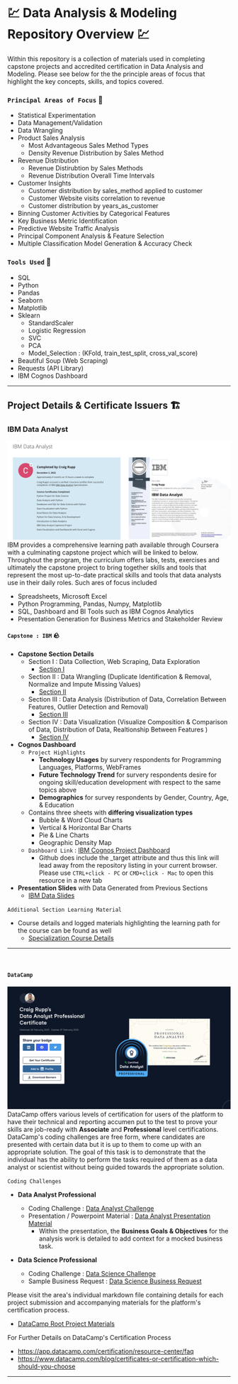 # 💹 Data Analysis & Modeling Repository Overview 💹
Within this repository is a collection of materials used in completing capstone projects and accredited certification in Data Analysis and Modeling. Please see below for the the principle areas of focus that highlight the key concepts, skills, and topics covered.


### `Principal Areas of Focus` 🔦
* Statistical Experimentation
* Data Management/Validation
* Data Wrangling
* Product Sales Analysis
  * Most Advantageous Sales Method Types
  * Density Revenue Distribution by Sales Method
* Revenue Distribution
  - Revenue Distirubtion by Sales Methods
  - Revenue Distribution Overall Time Intervals
* Customer Insights
  - Customer distribution by sales_method applied to customer
  - Customer Website visits correlation to revenue
  - Customer distribution by years_as_customer
* Binning Customer Activities by Categorical Features
* Key Business Metric Identification
* Predictive Website Traffic Analysis
* Principal Component Analysis & Feature Selection
* Multiple Classification Model Generation & Accuracy Check



### `Tools Used` 🧰
* SQL
* Python
* Pandas
* Seaborn
* Matplotlib
* Sklearn
  - StandardScaler
  - Logistic Regression
  - SVC
  - PCA
  - Model_Selection : (KFold, train_test_split, cross_val_score)
* Beautiful Soup (Web Scraping)
* Requests (API Library)
* IBM Cognos Dashboard

---



## **Project Details & Certificate Issuers** :building_construction:

### **IBM Data Analyst** 
![DAnalyst Cert](images/ibm_preview.png)
IBM provides a comprehensive learning path available through Coursera with a culminating capstone project which will be linked to below. Throughout the program, the curriculum offers labs, tests, exercises and ultimately the capstone project to bring together skills and tools that represent the most up-to-date practical skills and tools that data analysts use in their daily roles. Such ares of focus included
* Spreadsheets, Microsoft Excel
* Python Programming, Pandas, Numpy, Matplotlib
* SQL, Dashboard and BI Tools such as IBM Cognos Analytics
* Presentation Generation for Business Metrics and Stakeholder Review


#### `Capstone : IBM` 🪨
* **Capstone Section Details**
  - Section I : Data Collection, Web Scraping, Data Exploration
    - [Section I ](/IBM_DataAnalysis_Capstone/SectionI)
  - Section II : Data Wrangling (Duplicate Identification & Removal, Normalize and Impute Missing Values)
    - [Section II ](/IBM_DataAnalysis_Capstone/Section_II)
  - Section III : Data Analysis (Distribution of Data, Correlation Between Features, Outlier Detection and Removal)
    - [Section III ](/IBM_DataAnalysis_Capstone/Section_III)
  - Section IV : Data Visualization (Visualize Composition & Comparison of Data, Distribution of Data, Realtionship Between Features )
    - [Section IV ](/IBM_DataAnalysis_Capstone/SectionIV)
* **Cognos Dashboard**
  - `Project Highlights`
    * **Technology Usages** by survery respondents for Programming Languages, Platforms, WebFrames
    *  **Future Technology Trend** for survery respondents desire for ongoing skill/education development with respect to the same topics above
    * **Demographics** for survey respondents by Gender, Country, Age, & Education
  - Contains three sheets with **differing visualization types**
    - Bubble & Word Cloud Charts
    - Vertical & Horizontal Bar Charts
    - Pie & Line Charts
    - Geographic Density Map
  - `Dashboard Link` : [IBM Cognos Project Dashboard](https://dataplatform.cloud.ibm.com/dashboards/61d7561d-fb2d-4820-acd8-f05119dffc19/view/7c18ea2c0f9539e976d3b1e407cc2d502930215ae7bbd20ad6847b490f607097f06b1092c82f1e0fd2430665f6ee125ec0)
    - Github does include the _target attribute and thus this link will lead away from the repository listing in your current browser. Please use `CTRL+click - PC` or `CMD+click - Mac` to open this resource in a new tab
* **Presentation Slides** with Data Generated from Previous Sections
  - [IBM Data Slides](/IBM_DataAnalysis_Capstone/Capston_Presentation_Slides.pdf)

`Additional Section Learning Material`
* Course details and logged materials highlighting the learning path for the course can be found as well 
  - [Specialization Course Details](https://github.com/craigtrupp/Online_Data_Python/tree/main/Coursera/DataAnalyst_Cert)

---

<br>

#### `DataCamp`
![Dcamp](images/dcamp_preview.png)
DataCamp offers various levels of certification for users of the platform to have their technical and reporting accumen put to the test to prove your skills are job-ready with **Associate** and **Professional** level certifications.  DataCamp's coding challenges are free form, where candidates are presented with certain data but it is up to them to come up with an appropriate solution. The goal of this task is to demonstrate that the individual has the ability to perform the tasks required of them as a data analyst or scientist without being guided towards the appropriate solution.

`Coding Challenges`
* **Data Analyst Professional**
  - Coding Challenge : [Data Analyst Challenge](/DataCamp_Certificate_Projects/DataAnalysis_Items/DAnalyst_Professional_ProductSales.ipynb)
  - Presentation / Powerpoint Material : [Data Analyst Presentation Material](/DataCamp_Certificate_Projects/DataAnalysis_Items/Pens%20&%20Printers%20Customer%20Sales%20Analysis.pdf)
    - Within the presentation, the **Business Goals & Objectives** for the analysis work is detailed to add context for a mocked business task.


* **Data Science Professional**
  - Coding Challenge : [Data Science Challenge](DataCamp_Certificate_Projects/DataScience_Items/Recipe_Classifier_DScienceProfessionalProject.ipynb)
  - Sample Business Request : [Data Science Business Request](/DataCamp_Certificate_Projects/DataScience_Items/RecipeClassifier_BusinessRequest.pdf)


Please visit the area's individual markdown file containing details for each project submission and accompanying materials for the platform's certification process.
  - [DataCamp Root Project Materials](/DataCamp_Certificate_Projects/DCamp_Certification.md)

For Further Details on DataCamp's Certification Process
* https://app.datacamp.com/certification/resource-center/faq
* https://www.datacamp.com/blog/certificates-or-certification-which-should-you-choose

---





